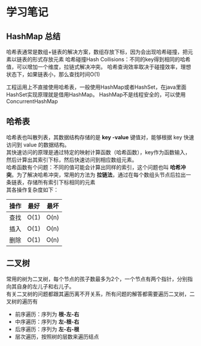 # 学习笔记


##  HashMap 总结
哈希表通常是数组+链表的解决方案，数组存放下标，因为会出现哈希碰撞，把元素以链表的形式存放元素
哈希碰撞Hash Collisions：不同的key得到相同的哈希值，可以增加一个维度，拉链式解决冲突。
哈希查询效率取决于碰撞效率，理想状态下，如果链表小，那么查找时间O(1)

工程运用上不直接使用哈希表，一般使用HashMap或者HashSet，在java里面HashSet实现原理就是借用HashMap。
HashMap不是线程安全的，可以使用ConcurrentHashMap


## 哈希表

哈希表也叫散列表，其数据结构存储的是 **key -value** 键值对，能够根据 key 快速访问到 value 的数据结构。  
其快速访问的原理是通过特定的映射计算函数（哈希函数），key作为函数输入，然后计算出其索引下标，然后快速访问到相应数组元素。  
哈希函数有个问题：不同的值可能会计算出同样的索引，这个问题也叫 **哈希冲突**。为了解决哈希冲突，常用的方法为 **拉链法**，通过在每个数组头节点后拉出一条链表，存储所有索引下标相同的元素  
其各操作复杂度如下：   

| 操作 | 最好 | 最坏 |
| ---- | ---- | ---- |
| 查找 | O(1) | O(n) |
| 插入 | O(1) | O(n) |
| 删除 | O(1) | O(n) |

## 二叉树

常用的树为二叉树，每个节点的孩子数最多为2个，一个节点有两个指针，分别指向其自身的左儿子和右儿子。  
有关二叉树的问题都跟其遍历离不开关系，所有问题的解答都需要遍历二叉树，二叉树的遍历有 

+ 前序遍历：序列为 **根-左-右**
+ 中序遍历：序列为 **左-根-右**
+ 后序遍历：序列为 **左-右-根**
+ 层次遍历，按照树的层数来遍历结点
